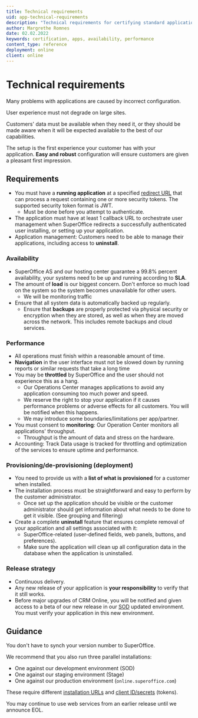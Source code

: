 ```yaml
---
title: Technical requirements
uid: app-technical-requirements
description: "Technical requirements for certifying standard applications."
author: Margrethe Romnes
date: 02.02.2022
keywords: certification, apps, availability, performance
content_type: reference
deployment: online
client: online
---
```


# Technical requirements

Many problems with applications are caused by incorrect configuration.

User experience must not degrade on large sites.

Customers' data must be available when they need it, or they should be made aware when it will be expected available to the best of our capabilities.

The setup is the first experience your customer has with your application. **Easy and robust** configuration will ensure customers are given a pleasant first impression.

## Requirements

* You must have a **running application** at a specified [redirect URL][1] that can process a request containing one or more security tokens. The supported security token format is JWT.
  * Must be done before you attempt to authenticate.
* The application must have at least 1 callback URL to orchestrate user management when SuperOffice redirects a successfully authenticated user installing, or setting up your application.
* Application management: Customers need to be able to manage their applications, including access to **uninstall**.

### Availability

* SuperOffice AS and our hosting center guarantee a 99.8% percent availability, your systems need to be up and running according to **SLA**.
* The amount of **load** is our biggest concern. Don't enforce so much load on the system so the system becomes unavailable for other users.
  * We will be monitoring traffic
* Ensure that all system data is automatically backed up regularly.
  * Ensure that **backups** are properly protected via physical security or encryption when they are stored, as well as when they are moved across the network. This includes remote backups and cloud services.

### Performance

* All operations must finish within a reasonable amount of time.
* **Navigation** in the user interface must not be slowed down by running reports or similar requests that take a long time
* You may be **throttled** by SuperOffice and the user should not experience this as a hang.
  * Our Operations Center manages applications to avoid any application consuming too much power and speed.
  * We reserve the right to stop your application if it causes performance problems or adverse effects for all customers. You will be notified when this happens.
  * We may introduce some boundaries/limitations per app/partner.
* You must consent to **monitoring**: Our Operation Center monitors all applications' throughput.
  * Throughput is the amount of data and stress on the hardware.
* Accounting: Track Data usage is tracked for throttling and optimization of the services to ensure uptime and performance.

### Provisioning/de-provisioning (deployment)

* You need to provide us with a **list of what is provisioned** for a customer when installed.
* The installation process must be straightforward and easy to perform by the customer administrator.
  * Once set up the application should be visible or the customer administrator should get information about what needs to be done to get it visible. (See grouping and filtering)
* Create a complete **uninstall** feature that ensures complete removal of your application and all settings associated with it:
  * SuperOffice-related (user-defined fields, web panels, buttons, and preferences).
  * Make sure the application will clean up all configuration data in the database when the application is uninstalled.

### Release strategy

* Continuous delivery.
* Any new release of your application is **your responsibility** to verify that it still works.
* Before major upgrades of CRM Online, you will be notified and given access to a beta of our new release in our [SOD][2] updated environment. You must verify your application in this new environment.

## Guidance

You don't have to synch your version number to SuperOffice.

We recommend that you also run three parallel installations:

* One against our development environment (SOD)
* One against our staging environment (Stage)
* One against our production environment (`online.superoffice.com`)

These require different [installation URLs][1] and [client ID/secrets][3] (tokens).

You may continue to use web services from an earlier release until we announce EOL.

<!-- Referenced links -->
[1]: ../../create-app/config/redirects.md
[2]: ../../getting-started/app-envir.md
[3]: ../../getting-started/index.md#terminology
